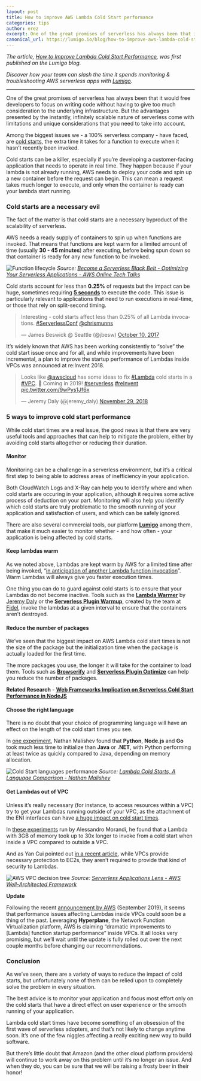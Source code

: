 ```yaml
---
layout: post
title: How to improve AWS Lambda Cold Start performance
categories: tips
author: erez
excerpt: One of the great promises of serverless has always been that it would free developers to focus on writing code without having to give too much consideration to the underlying infrastructure.
canonical_url: https://lumigo.io/blog/how-to-improve-aws-lambda-cold-start-performance/
---
```


_The article, [How to Improve Lambda Cold Start Performance](https://lumigo.io/blog/how-to-improve-aws-lambda-cold-start-performance/?utm_source=seed&utm_medium=crosspost), was first published on the Lumigo blog._

_Discover how your team can slash the time it spends monitoring & troubleshooting AWS serverless apps with [Lumigo](https://lumigo.io/product/)._

---

One of the great promises of serverless has always been that it would free developers to focus on writing code without having to give too much consideration to the underlying infrastructure. But the advantages presented by the instantly, infinitely scalable nature of serverless come with limitations and unique considerations that you need to take into account.

Among the biggest issues we - a 100% serverless company - have faced, are [cold starts](https://lumigo.io/learn/what-causes-an-aws-lambda-cold-start/), the extra time it takes for a function to execute when it hasn’t recently been invoked.  

Cold starts can be a killer, especially if you’re developing a customer-facing application that needs to operate in real time. They happen because if your lambda is not already running, AWS needs to deploy your code and spin up a new container before the request can begin. This can mean a request takes much longer to execute, and only when the container is ready can your lambda start running.

### Cold starts are a necessary evil

The fact of the matter is that cold starts are a necessary byproduct of the scalability of serverless. 

AWS needs a ready supply of containers to spin up when functions are invoked. That means that functions are kept warm for a limited amount of time (usually **30 - 45 minutes**) after executing, before being spun down so that container is ready for any new function to be invoked.

![Function lifecycle](/assets/blog/how-to-improve-aws-lambda-cold-start-performance/function-lifecycle.png)
*Source: [Become a Serverless Black Belt - Optimizing Your Serverless Applications - AWS Online Tech Talks](https://www.slideshare.net/AmazonWebServices/become-a-serverless-black-belt-optimizing-your-serverless-applications-aws-online-tech-talks/14)*

Cold starts account for less than **0.25%** of requests but the impact can be huge, sometimes requiring [**5 seconds**](https://mikhail.io/serverless/coldstarts/aws/) to execute the code. This issue is particularly relevant to applications that need to run executions in real-time, or those that rely on split-second timing.

<blockquote class="twitter-tweet"><p lang="en" dir="ltr">Interesting - cold starts affect less than 0.25% of all Lambda invocations. <a href="https://twitter.com/hashtag/ServerlessConf?src=hash&amp;ref_src=twsrc%5Etfw">#ServerlessConf</a> <a href="https://twitter.com/chrismunns?ref_src=twsrc%5Etfw">@chrismunns</a></p>&mdash; James Beswick @ Seattle (@jbesw) <a href="https://twitter.com/jbesw/status/917850944888598528?ref_src=twsrc%5Etfw">October 10, 2017</a></blockquote> <script async src="https://platform.twitter.com/widgets.js" charset="utf-8"></script>

It’s widely known that AWS has been working consistently to “solve” the cold start issue once and for all, and while improvements have been incremental, a plan to improve the startup performance of Lambdas inside VPCs was announced at re:Invent 2018.

<blockquote class="twitter-tweet"><p lang="en" dir="ltr">Looks like <a href="https://twitter.com/awscloud?ref_src=twsrc%5Etfw">@awscloud</a> has some ideas to fix <a href="https://twitter.com/hashtag/Lambda?src=hash&amp;ref_src=twsrc%5Etfw">#Lambda</a> cold starts in a <a href="https://twitter.com/hashtag/VPC?src=hash&amp;ref_src=twsrc%5Etfw">#VPC</a>. 🙌 Coming in 2019! <a href="https://twitter.com/hashtag/serverless?src=hash&amp;ref_src=twsrc%5Etfw">#serverless</a> <a href="https://twitter.com/hashtag/reInvent?src=hash&amp;ref_src=twsrc%5Etfw">#reInvent</a> <a href="https://t.co/9wPys1Jf6x">pic.twitter.com/9wPys1Jf6x</a></p>&mdash; Jeremy Daly (@jeremy_daly) <a href="https://twitter.com/jeremy_daly/status/1068272580556087296?ref_src=twsrc%5Etfw">November 29, 2018</a></blockquote> <script async src="https://platform.twitter.com/widgets.js" charset="utf-8"></script>

### 5 ways to improve cold start performance

While cold start times are a real issue, the good news is that there are very useful tools and approaches that can help to mitigate the problem, either by avoiding cold starts altogether or reducing their duration.

#### Monitor

Monitoring can be a challenge in a serverless environment, but it’s a critical first step to being able to address areas of inefficiency in your application.

Both CloudWatch Logs and X-Ray can help you to identify where and when cold starts are occuring in your application, although it requires some active process of deduction on your part. Monitoring will also help you identify which cold starts are truly problematic to the smooth running of your application and satisfaction of users, and which can be safely ignored.

There are also several commercial tools, our platform [**Lumigo**](https://www.lumigo.io/) among them, that make it much easier to monitor whether - and how often - your application is being affected by cold starts.

#### Keep lambdas warm

As we noted above, Lambdas are kept warm by AWS for a limited time after being invoked, “[in anticipation of another Lambda function invocation](https://docs.aws.amazon.com/lambda/latest/dg/running-lambda-code.html)”. Warm Lambdas will always give you faster execution times.

One thing you can do to guard against cold starts is to ensure that your Lambdas do not become inactive. Tools such as the [**Lambda Warmer**](https://www.npmjs.com/package/lambda-warmer) by [Jeremy Daly](https://twitter.com/jeremy_daly) or the [**Serverless Plugin Warmup**](https://github.com/FidelLimited/serverless-plugin-warmup), created by the team at [Fidel](https://twitter.com/FidelHQ), invoke the lambdas at a given interval to ensure that the containers aren’t destroyed.

#### Reduce the number of packages

We’ve seen that the biggest impact on AWS Lambda cold start times is not the size of the package but the initialization time when the package is actually loaded for the first time.

The more packages you use, the longer it will take for the container to load them. Tools such as [**Browserify**](http://browserify.org/) and [**Serverless Plugin Optimize**](https://www.npmjs.com/package/serverless-plugin-optimize) can help you reduce the number of packages.

**Related Research** - [**Web Frameworks Implication on Serverless Cold Start Performance in NodeJS**](https://lumigo.io/blog/web-frameworks-implication-on-serverless-cold-start-performance-in-nodejs/)

#### Choose the right language

There is no doubt that your choice of programming language will have an effect on the length of the cold start times you see. 

In [one experiment](https://medium.com/@nathan.malishev/lambda-cold-starts-language-comparison-%EF%B8%8F-a4f4b5f16a62), Nathan Malishev found that **Python**, **Node.js** and **Go** took much less time to initialize than **Java** or **.NET**, with Python performing at least twice as quickly compared to Java, depending on memory allocation.

![Cold Start languages performance](/assets/blog/how-to-improve-aws-lambda-cold-start-performance/cold-start-languages-performance.png)
*Source: [Lambda Cold Starts, A Language Comparison - Nathan Malishev](https://medium.com/@nathan.malishev/lambda-cold-starts-language-comparison-%EF%B8%8F-a4f4b5f16a62)*

#### Get Lambdas out of VPC

Unless it’s really necessary (for instance, to access resources within a VPC) try to get your Lambdas running outside of your VPC, as the attachment of the ENI interfaces can have [a huge impact on cold start times](https://medium.freecodecamp.org/lambda-vpc-cold-starts-a-latency-killer-5408323278dd).

In [these experiments](https://www.simplybusiness.co.uk/about-us/tech/2019/03/aws-lambda-cold-start-vpc/) run by Alessandro Morandi, he found that a Lambda with 3GB of memory took up to 30x longer to invoke from a cold start when inside a VPC compared to outside a VPC.

And as Yan Cui pointed out [in a recent article](https://lumigo.io/blog/to-vpc-or-not-to-vpc-in-aws-lambda/), while VPCs provide necessary protection to EC2s, they aren’t required to provide that kind of security to Lambdas. 

![AWS VPC decision tree](/assets/blog/how-to-improve-aws-lambda-cold-start-performance/aws-vpc-decision-tree.png)
*Source: [Serverless Applications Lens - AWS Well-Architected Framework](https://d1.awsstatic.com/whitepapers/architecture/AWS-Serverless-Applications-Lens.pdf)*

**Update**

Following the recent [announcement by AWS](https://aws.amazon.com/blogs/compute/announcing-improved-vpc-networking-for-aws-lambda-functions/) (September 2019), it seems that performance issues affecting Lambdas inside VPCs could soon be a thing of the past.
Leveraging **Hyperplane**, the Network Function Virtualization platform, AWS is claiming “dramatic improvements to [Lambda] function startup performance” inside VPCs. It all looks very promising, but we’ll wait until the update is fully rolled out over the next couple months before changing our recommendations.

### Conclusion

As we’ve seen, there are a variety of ways to reduce the impact of cold starts, but unfortunately none of them can be relied upon to completely solve the problem in every situation. 

The best advice is to monitor your application and focus most effort only on the cold starts that have a direct effect on user experience or the smooth running of your application.

Lambda cold start times have become something of an obsession of the first wave of serverless adopters, and that’s not likely to change anytime soon. It’s one of the few niggles affecting a really exciting new way to build software.

But there’s little doubt that Amazon (and the other cloud platform providers) will continue to work away on this problem until it’s no longer an issue. And when they do, you can be sure that we will be raising a frosty beer in their honor!
